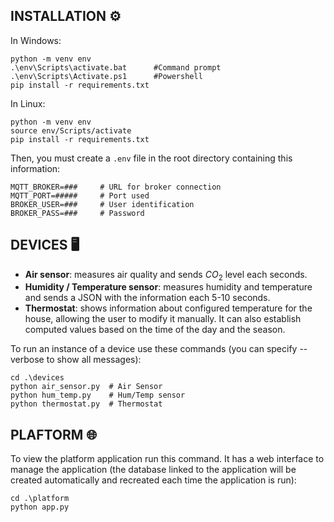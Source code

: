 ## INSTALLATION ⚙️

In Windows:
```
python -m venv env
.\env\Scripts\activate.bat      #Command prompt
.\env\Scripts\Activate.ps1      #Powershell
pip install -r requirements.txt
```

In Linux:
```
python -m venv env
source env/Scripts/activate
pip install -r requirements.txt
```

Then, you must create a `.env` file in the root directory containing this information:

```
MQTT_BROKER=###     # URL for broker connection
MQTT_PORT=#####     # Port used
BROKER_USER=###     # User identification
BROKER_PASS=###     # Password
```

## DEVICES 🖥️

- **Air sensor**: measures air quality and sends $CO_2$ level each seconds.
- **Humidity / Temperature sensor**: measures humidity and temperature and sends a JSON with the information each 5-10 seconds.
- **Thermostat**: shows information about configured temperature for the house, allowing the user to modify it manually. It can also establish computed values based on the time of the day and the season.

To run an instance of a device use these commands (you can specify --verbose to show all messages):

```
cd .\devices
python air_sensor.py  # Air Sensor
python hum_temp.py    # Hum/Temp sensor
python thermostat.py  # Thermostat
```

## PLAFTORM 🌐

To view the platform application run this command. It has a web interface to manage the application (the database linked to the application will be created automatically and recreated each time the application is run):

```
cd .\platform
python app.py
```